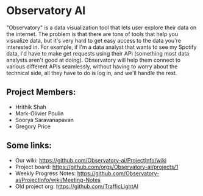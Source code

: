 # Observatory AI

"Observatory" is a data visualization tool that lets user explore their data on the internet. The problem is that there are tons of tools that help you visualize data, but it's very hard to get easy access to the data you're interested in. For example, if I'm a data analyst that wants to see my Spotify data, I'd have to make get requests using their API (something most data analysts aren't good at doing). Observatory will help them connect to various different APIs seamlessly, without having to worry about the technical side, all they have to do is log in, and we'll handle the rest.

## Project Members:
 * Hrithik Shah
 * Mark-Olivier Poulin
 * Soorya Saravanapavan
 * Gregory Price

## Some links:
* Our wiki: https://github.com/Observatory-ai/ProjectInfo/wiki
* Project board: https://github.com/orgs/Observatory-ai/projects/1
* Weekly Progress Notes: https://github.com/Observatory-ai/ProjectInfo/wiki/Meeting-Notes
* Old project org: https://github.com/TrafficLightAI
